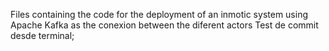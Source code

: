 Files containing the code for the deployment of an inmotic system using Apache Kafka as the conexion between the diferent actors
Test de commit desde terminal;
